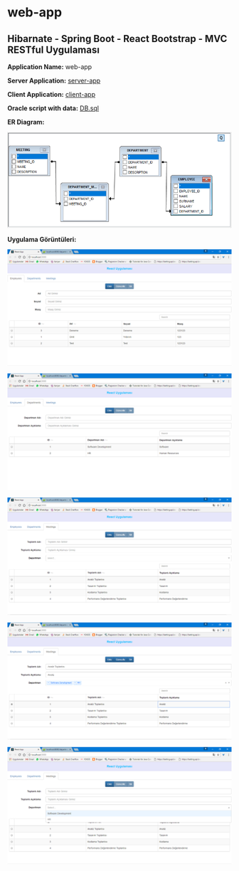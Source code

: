 # web-app
Hibarnate - Spring Boot - React Bootstrap - MVC RESTful Uygulaması
---

**Application Name:** web-app

**Server Application:** [server-app](server-app)

**Client Application:** [client-app](client-app)

**Oracle script with data:** [DB.sql](dosyalar/DB.sql)

**ER Diagram:**

![ER](/dosyalar/DB_ER.PNG?raw=true "ER")

**Uygulama Görüntüleri:**

![Employees](/dosyalar/Employees.PNG?raw=true "ER")

![Departments](/dosyalar/Departments.PNG?raw=true "ER")

![Meetings_1](/dosyalar/Meetings_1.PNG?raw=true "ER")

![Meetings_2](/dosyalar/Meetings_2.PNG?raw=true "ER")

![Meetings_3](/dosyalar/Meetings_3.PNG?raw=true "ER")
